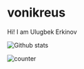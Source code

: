 # vonikreus
Hi! I am Ulugbek Erkinov

![Github stats](https://github-readme-stats.vercel.app/api?username=ulugbekerkinov)




![counter](https://[vonikreus].m.pipedream.net)
